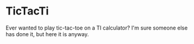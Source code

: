 # TicTacTi
Ever wanted to play tic-tac-toe on a TI calculator? I'm sure someone else has done it, but here it is anyway.

